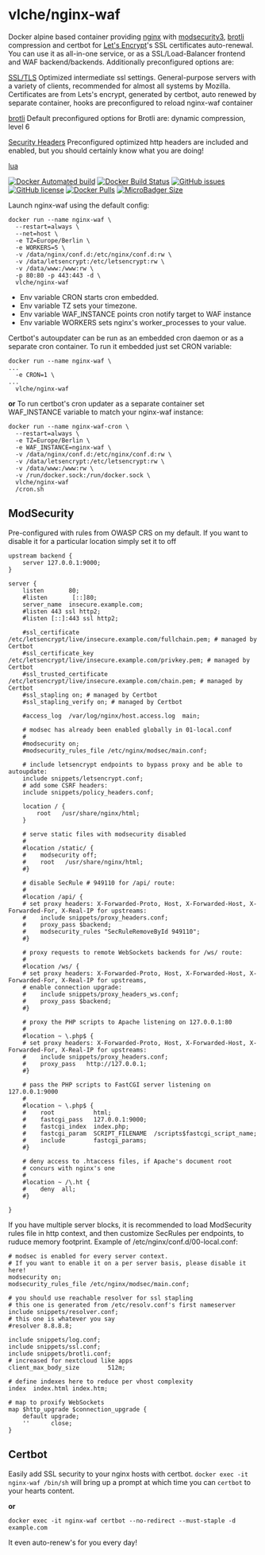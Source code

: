 # vlche/nginx-waf
Docker alpine based container providing [nginx](https://www.nginx.com) with [modsecurity3](https://www.modsecurity.org), [brotli](https://github.com/google/brotli) compression and certbot for [Let's Encrypt](https://letsencrypt.org)'s SSL certificates auto-renewal.
You can use it as all-in-one service, or as a SSL/Load-Balancer frontend and WAF backend/backends.
Additionally preconfigured options are:

[SSL/TLS](https://ssl-config.mozilla.org/) 
Optimized intermediate ssl settings. General-purpose servers with a variety of clients, recommended for almost all systems by Mozilla.
Certificates are from Lets's encrypt, generated by certbot, auto renewed by separate container, hooks are preconfigured to reload nginx-waf container

[brotli](https://github.com/google/brotli) 
Default preconfigured options for Brotli are: dynamic compression, level 6

[Security Headers](https://securityheaders.com/) 
Preconfigured optimized http headers are included and enabled, but you should certainly know what you are doing!

[lua](https://www.nginx.com/resources/wiki/modules/lua/) 

[![Docker Automated build](https://img.shields.io/docker/cloud/automated/vlche/nginx-waf.svg?style=for-the-badge)](https://hub.docker.com/r/vlche/nginx-waf/) 
[![Docker Build Status](https://img.shields.io/docker/cloud/build/vlche/nginx-waf.svg?style=for-the-badge)](https://hub.docker.com/r/vlche/nginx-waf/) 
[![GitHub issues](https://img.shields.io/github/issues/vlche/docker-nginx-waf.svg?style=for-the-badge)](https://github.com/vlche/docker-nginx-waf/issues) 
[![GitHub license](https://img.shields.io/github/license/vlche/docker-nginx-waf.svg?style=for-the-badge)](https://github.com/vlche/docker-nginx-waf/blob/master/LICENSE) 
[![Docker Pulls](https://img.shields.io/docker/pulls/vlche/nginx-waf.svg?style=for-the-badge)](https://hub.docker.com/r/vlche/nginx-waf/) 
[![MicroBadger Size](https://img.shields.io/docker/image-size/vlche/nginx-waf/latest.svg?style=for-the-badge)](https://hub.docker.com/r/vlche/nginx-waf/)

Launch nginx-waf using the default config:
```
docker run --name nginx-waf \
  --restart=always \
  --net=host \
  -e TZ=Europe/Berlin \
  -e WORKERS=5 \
  -v /data/nginx/conf.d:/etc/nginx/conf.d:rw \
  -v /data/letsencrypt:/etc/letsencrypt:rw \
  -v /data/www:/www:rw \
  -p 80:80 -p 443:443 -d \
  vlche/nginx-waf
```
- Env variable CRON starts cron embedded.
- Env variable TZ sets your timezone.
- Env variable WAF_INSTANCE points cron notify target to WAF instance
- Env variable WORKERS sets nginx's worker_processes to your value.


Certbot's autoupdater can be run as an embedded cron daemon or as a separate cron container.
To run it embedded just set CRON variable:
```
docker run --name nginx-waf \
...
  -e CRON=1 \
...
  vlche/nginx-waf
```
__or__
To run certbot's cron updater as a separate container set WAF_INSTANCE variable to match your nginx-waf instance:
```
docker run --name nginx-waf-cron \
  --restart=always \
  -e TZ=Europe/Berlin \
  -e WAF_INSTANCE=nginx-waf \
  -v /data/nginx/conf.d:/etc/nginx/conf.d:rw \
  -v /data/letsencrypt:/etc/letsencrypt:rw \
  -v /data/www:/www:rw \
  -v /run/docker.sock:/run/docker.sock \
  vlche/nginx-waf
  /cron.sh
```

ModSecurity
-----------
Pre-configured with rules from OWASP CRS on my default.
If you want to disable it for a particular location simply set it to off
```
upstream backend {
    server 127.0.0.1:9000;
}

server {
    listen       80;
    #listen       [::]80;
    server_name  insecure.example.com;
    #listen 443 ssl http2;
    #listen [::]:443 ssl http2;

    #ssl_certificate /etc/letsencrypt/live/insecure.example.com/fullchain.pem; # managed by Certbot
    #ssl_certificate_key /etc/letsencrypt/live/insecure.example.com/privkey.pem; # managed by Certbot
    #ssl_trusted_certificate /etc/letsencrypt/live/insecure.example.com/chain.pem; # managed by Certbot
    #ssl_stapling on; # managed by Certbot
    #ssl_stapling_verify on; # managed by Certbot

    #access_log  /var/log/nginx/host.access.log  main;

    # modsec has already been enabled globally in 01-local.conf
    #
    #modsecurity on;
    #modsecurity_rules_file /etc/nginx/modsec/main.conf;

    # include letsencrypt endpoints to bypass proxy and be able to autoupdate:
    include snippets/letsencrypt.conf;
    # add some CSRF headers:
    include snippets/policy_headers.conf;

    location / {
        root   /usr/share/nginx/html;
    }

    # serve static files with modsecurity disabled
    #
    #location /static/ {
    #    modsecurity off;
    #    root   /usr/share/nginx/html;
    #}

    # disable SecRule # 949110 for /api/ route:
    #
    #location /api/ {
    # set proxy headers: X-Forwarded-Proto, Host, X-Forwarded-Host, X-Forwarded-For, X-Real-IP for upstreams:
    #    include snippets/proxy_headers.conf;
    #    proxy_pass $backend;
    #    modsecurity_rules "SecRuleRemoveById 949110";
    #}

    # proxy requests to remote WebSockets backends for /ws/ route:
    #
    #location /ws/ {
    # set proxy headers: X-Forwarded-Proto, Host, X-Forwarded-Host, X-Forwarded-For, X-Real-IP for upstreams,
    # enable connection upgrade:
    #    include snippets/proxy_headers_ws.conf;
    #    proxy_pass $backend;
    #}

    # proxy the PHP scripts to Apache listening on 127.0.0.1:80
    #
    #location ~ \.php$ {
    # set proxy headers: X-Forwarded-Proto, Host, X-Forwarded-Host, X-Forwarded-For, X-Real-IP for upstreams:
    #    include snippets/proxy_headers.conf;
    #    proxy_pass   http://127.0.0.1;
    #}

    # pass the PHP scripts to FastCGI server listening on 127.0.0.1:9000
    #
    #location ~ \.php$ {
    #    root           html;
    #    fastcgi_pass   127.0.0.1:9000;
    #    fastcgi_index  index.php;
    #    fastcgi_param  SCRIPT_FILENAME  /scripts$fastcgi_script_name;
    #    include        fastcgi_params;
    #}

    # deny access to .htaccess files, if Apache's document root
    # concurs with nginx's one
    #
    #location ~ /\.ht {
    #    deny  all;
    #}

}
```

If you have multiple server blocks, it is recommended to load ModSecurity rules file in http context, and then customize SecRules per endpoints, to ruduce memory footprint.
Example of /etc/nginx/conf.d/00-local.conf:
```
# modsec is enabled for every server context.
# If you want to enable it on a per server basis, please disable it here!
modsecurity on;
modsecurity_rules_file /etc/nginx/modsec/main.conf;

# you should use reachable resolver for ssl stapling
# this one is generated from /etc/resolv.conf's first nameserver
include snippets/resolver.conf;
# this one is whatever you say
#resolver 8.8.8.8;

include snippets/log.conf;
include snippets/ssl.conf;
include snippets/brotli.conf;
# increased for nextcloud like apps
client_max_body_size        512m;

# define indexes here to reduce per vhost complexity
index  index.html index.htm;

# map to proxify WebSockets
map $http_upgrade $connection_upgrade {
    default upgrade;
    ''      close;
}
```

Certbot
-------
Easily add SSL security to your nginx hosts with certbot.
`docker exec -it nginx-waf /bin/sh` will bring up a prompt at which time you can `certbot` to your hearts content.

__or__

`docker exec -it nginx-waf certbot --no-redirect --must-staple -d example.com`

It even auto-renew's for you every day!
